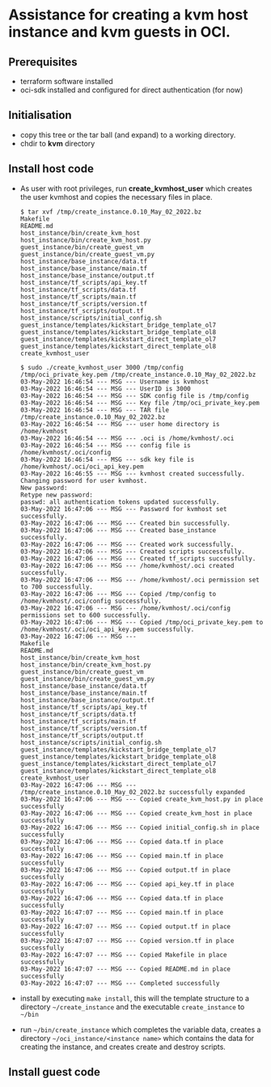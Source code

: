 # Assistance for creating a kvm host instance and kvm guests in OCI.

## Prerequisites

- terraform software installed
- oci-sdk installed and configured for direct authentication (for now)


## Initialisation
- copy this tree or the tar ball (and expand) to a working directory.
- chdir to **kvm** directory

## Install host code
- As user with root privileges, run **create_kvmhost_user** which creates the user kvmhost and copies the necessary files in place.

    ```shell
    $ tar xvf /tmp/create_instance.0.10_May_02_2022.bz
    Makefile
    README.md
    host_instance/bin/create_kvm_host
    host_instance/bin/create_kvm_host.py
    guest_instance/bin/create_guest_vm
    guest_instance/bin/create_guest_vm.py
    host_instance/base_instance/data.tf
    host_instance/base_instance/main.tf
    host_instance/base_instance/output.tf
    host_instance/tf_scripts/api_key.tf
    host_instance/tf_scripts/data.tf
    host_instance/tf_scripts/main.tf
    host_instance/tf_scripts/version.tf
    host_instance/tf_scripts/output.tf
    host_instance/scripts/initial_config.sh
    guest_instance/templates/kickstart_bridge_template_ol7
    guest_instance/templates/kickstart_bridge_template_ol8
    guest_instance/templates/kickstart_direct_template_ol7
    guest_instance/templates/kickstart_direct_template_ol8
    create_kvmhost_user
    
    $ sudo ./create_kvmhost_user 3000 /tmp/config /tmp/oci_private_key.pem /tmp/create_instance.0.10_May_02_2022.bz
    03-May-2022 16:46:54 --- MSG --- Username is kvmhost
    03-May-2022 16:46:54 --- MSG --- UserID is 3000
    03-May-2022 16:46:54 --- MSG --- SDK config file is /tmp/config
    03-May-2022 16:46:54 --- MSG --- Key file /tmp/oci_private_key.pem
    03-May-2022 16:46:54 --- MSG --- TAR file /tmp/create_instance.0.10_May_02_2022.bz
    03-May-2022 16:46:54 --- MSG --- user home directory is /home/kvmhost
    03-May-2022 16:46:54 --- MSG --- .oci is /home/kvmhost/.oci
    03-May-2022 16:46:54 --- MSG --- config file is /home/kvmhost/.oci/config
    03-May-2022 16:46:54 --- MSG --- sdk key file is /home/kvmhost/.oci/oci_api_key.pem
    03-May-2022 16:46:55 --- MSG --- kvmhost created successfully.
    Changing password for user kvmhost.
    New password: 
    Retype new password: 
    passwd: all authentication tokens updated successfully.
    03-May-2022 16:47:06 --- MSG --- Password for kvmhost set successfully.
    03-May-2022 16:47:06 --- MSG --- Created bin successfully.
    03-May-2022 16:47:06 --- MSG --- Created base_instance successfully.
    03-May-2022 16:47:06 --- MSG --- Created work successfully.
    03-May-2022 16:47:06 --- MSG --- Created scripts successfully.
    03-May-2022 16:47:06 --- MSG --- Created tf_scripts successfully.
    03-May-2022 16:47:06 --- MSG --- /home/kvmhost/.oci created successfully.
    03-May-2022 16:47:06 --- MSG --- /home/kvmhost/.oci permission set to 700 successfully.
    03-May-2022 16:47:06 --- MSG --- Copied /tmp/config to /home/kvmhost/.oci/config successfully.
    03-May-2022 16:47:06 --- MSG --- /home/kvmhost/.oci/config permissions set to 600 successfully.
    03-May-2022 16:47:06 --- MSG --- Copied /tmp/oci_private_key.pem to /home/kvmhost/.oci/oci_api_key.pem successfully.
    03-May-2022 16:47:06 --- MSG --- 
    Makefile
    README.md
    host_instance/bin/create_kvm_host
    host_instance/bin/create_kvm_host.py
    guest_instance/bin/create_guest_vm
    guest_instance/bin/create_guest_vm.py
    host_instance/base_instance/data.tf
    host_instance/base_instance/main.tf
    host_instance/base_instance/output.tf
    host_instance/tf_scripts/api_key.tf
    host_instance/tf_scripts/data.tf
    host_instance/tf_scripts/main.tf
    host_instance/tf_scripts/version.tf
    host_instance/tf_scripts/output.tf
    host_instance/scripts/initial_config.sh
    guest_instance/templates/kickstart_bridge_template_ol7
    guest_instance/templates/kickstart_bridge_template_ol8
    guest_instance/templates/kickstart_direct_template_ol7
    guest_instance/templates/kickstart_direct_template_ol8
    create_kvmhost_user
    03-May-2022 16:47:06 --- MSG --- /tmp/create_instance.0.10_May_02_2022.bz successfully expanded
    03-May-2022 16:47:06 --- MSG --- Copied create_kvm_host.py in place successfully
    03-May-2022 16:47:06 --- MSG --- Copied create_kvm_host in place successfully
    03-May-2022 16:47:06 --- MSG --- Copied initial_config.sh in place successfully
    03-May-2022 16:47:06 --- MSG --- Copied data.tf in place successfully
    03-May-2022 16:47:06 --- MSG --- Copied main.tf in place successfully
    03-May-2022 16:47:06 --- MSG --- Copied output.tf in place successfully
    03-May-2022 16:47:06 --- MSG --- Copied api_key.tf in place successfully
    03-May-2022 16:47:06 --- MSG --- Copied data.tf in place successfully
    03-May-2022 16:47:07 --- MSG --- Copied main.tf in place successfully
    03-May-2022 16:47:07 --- MSG --- Copied output.tf in place successfully
    03-May-2022 16:47:07 --- MSG --- Copied version.tf in place successfully
    03-May-2022 16:47:07 --- MSG --- Copied Makefile in place successfully
    03-May-2022 16:47:07 --- MSG --- Copied README.md in place successfully
    03-May-2022 16:47:07 --- MSG --- Completed successfully
    ```
  
- install by executing `make install`, this will the template structure to a directory `~/create_instance` and the executable `create_instance` to `~/bin` 
- run `~/bin/create_instance` which completes the variable data, creates a directory `~/oci_instance/<instance name>` which contains the data for creating the instance, and creates create and destroy scripts.

## Install guest code